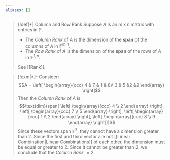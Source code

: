 ```yaml
---
aliases: []
---
```

>[!def|*] Column and Row Rank
>Suppose $A$ is an $m \; \text{x} \; n$ matrix with entries in $\mathbb{F}$.
>- The *Column Rank* of $A$ is the dimension of the **span** of the columns of $A$ in $\mathbb{F}^{m,1}$. 
>- The *Row Rank* of $A$ is the dimension of the **span** of the rows of $A$ in $\mathbb{F}^{1,n}$. 
>
>See [[Rank]].

>[!exm|*]-
>Consider: $$A = \left[ \begin{array}{ccc} 4 & 7 & 1 & 8\\ 3 & 5 &2  &9  \end{array} \right]$$Then the *Column Rank* of $A$ is: $$\text{dim}(span( \left[ \begin{array}{ccc}  4   \\   2  \end{array} \right], \left[ \begin{array}{ccc}  7   \\    5 \end{array} \right], \left[ \begin{array}{ccc}  1   \\  2   \end{array} \right], \left[ \begin{array}{ccc}  8   \\  9   \end{array} \right]))$$Since these vectors span $\mathbb{F}^2$, they cannot have a dimension greater than $2$. Since the first and third vector are not [[Linear Combination|Linear Combinations]] of each other, the dimension must be equal or greater to $2$. Since it cannot be greater than $2$, we conclude that the *Column Rank* $= 2$. 


